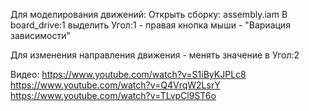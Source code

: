 Для моделирования движений:
Открыть сборку: assembly.iam
В board_drive:1 выделить Угол:1 - правая кнопка мыши - "Вариация зависимости"

Для изменения направления движения - менять значение в Угол:2

Видео:
https://www.youtube.com/watch?v=S1iByKJPLc8
https://www.youtube.com/watch?v=Q4VrqW2LsrY
https://www.youtube.com/watch?v=TLvpCl9ST6o
